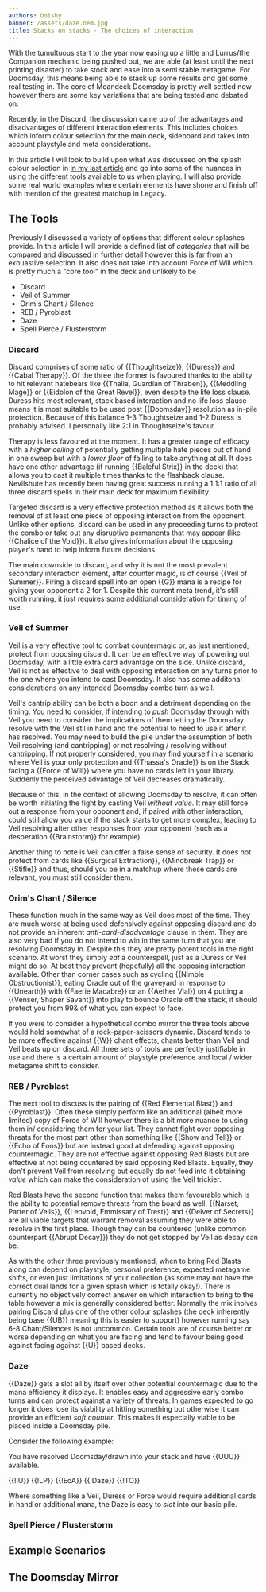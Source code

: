 ```yaml
---
authors: Doishy
banner: /assets/daze.nem.jpg
title: Stacks on stacks - The choices of interaction
---
```


With the tumultuous start to the year now easing up a little and Lurrus/the
Companion mechanic being pushed out, we are able (at least until the next
printing disaster) to take stock and ease into a semi stable metagame. For
Doomsday, this means being able to stack up some results and get some real
testing in. The core of Meandeck Doomsday is pretty well settled now however
there are some key variations that are being tested and debated on.

Recently, in the Discord, the discussion came up of the advantages and
disadvantages of different interaction elements. This includes choices which
inform colour selection for the main deck, sideboard and takes into account
playstyle and meta considerations.

In this article I will look to build upon what was discussed on the splash
colour selection in [in my last article](/articles/2020/03/22/ddfaq/) and go
into some of the nuances in using the different tools available to us when
playing. I will also provide some real world examples where certain elements
have shone and finish off with mention of the greatest matchup in Legacy.

## The Tools

Previously I discussed a variety of options that different colour splashes
provide. In this article I will provide a defined list of *categories* that will
be compared and discussed in further detail however this is far from an
exhuastive selection. It also does not take into account Force of Will which is
pretty much a "core tool" in the deck and unlikely to be

- Discard
- Veil of Summer
- Orim's Chant / Silence
- REB / Pyroblast
- Daze
- Spell Pierce / Flusterstorm

### Discard

Discard comprises of some ratio of {{Thoughtseize}}, {{Duress}} and
{{Cabal Therapy}}. Of the three the former is favoured thanks to the ability to
hit relevant hatebears like {{Thalia, Guardian of Thraben}}, {{Meddling Mage}}
or {{Eidolon of the Great Revel}}, even despite the life loss clause. Duress
hits most relevant, stack based interaction and no life loss clause means it is
most suitable to be used post {{Doomsday}} resolution as in-pile protection.
Because of this balance 1-3 Thoughtseize and 1-2 Duress is probably advised. I
personally like 2:1 in Thoughtseize's favour.

Therapy is less favoured at the moment. It has a greater range of efficacy with
a *higher ceiling* of potentially getting multiple hate pieces out of hand in
one sweep but with a *lower floor* of failing to take anything at all. It does
have one other advantage (if running {{Baleful Strix}} in the deck) that allows
you to cast it multiple times thanks to the flashback clause. Nevilshute has
recently been having great success running a 1:1:1 ratio of all three discard
spells in their main deck for maximum flexibility.

Targeted discard is a very effective protection method as it allows both the
removal of at least one piece of opposing interaction from the opponent. Unlike
other options, discard can be used in any preceeding turns to protect the combo
or take out any disruptive permanents that may appear (like
{{Chalice of the Void}}). It also gives information about the opposing player's
hand to help inform future decisions.

The main downside to discard, and why it is not the most prevalent secondary
interaction element, after counter magic, is of course {{Veil of Summer}}.
Firing a discard spell into an open {{G}} mana is a recipe for giving your
opponent a 2 for 1. Despite this current meta trend, it's still worth running,
it just requires some additional consideration for timing of use.

### Veil of Summer

Veil is a very effective tool to combat countermagic or, as just mentioned,
protect from opposing discard. It can be an effective way of powering out
Doomsday, with a little extra card advantage on the side. Unlike discard, Veil
is not as effective to deal with opposing interaction on any turns prior to the
one where you intend to cast Doomsday. It also has some additonal considerations
on any intended Doomsday combo turn as well.

Veil's cantrip ability can be both a boon and a detriment depending on the
timing. You need to consider, if intending to *push* Doomsday through with Veil
you need to consider the implications of them letting the Doomsday resolve with
the Veil stil in hand and the potential to need to use it after it has resolved.
You may need to build the pile under the assumption of both Veil resolving (and
cantripping) or not resolving / resolving without cantripping. If not properly
considered, you may find yourself in a scenario where Veil is your only
protection and {{Thassa's Oracle}} is on the Stack facing a {{Force of Will}}
where you have no cards left in your library. Suddenly the perceived advantage
of Veil decreases dramatically.

Because of this, in the context of allowing Doomsday to resolve, it can often be
worth initiating the fight by casting Veil *without value*. It may still force
out a response from your opponent and, if paired with other interaction, could
still allow you value if the stack starts to get more complex, leading to Veil
resolving after other responses from your opponent (such as a desperation
{{Brainstorm}} for example).

Another thing to note is Veil can offer a false sense of security. It does not
protect from cards like {{Surgical Extraction}}, {{Mindbreak Trap}} or
{{Stifle}} and thus, should you be in a matchup where these cards are relevant,
you must still consider them.

### Orim's Chant / Silence

These function much in the same way as Veil does most of the time. They are much
worse at being used defensively against opposing discard and do not provide an
inherent *anti-card-disadvantage* clause in them. They are also very bad if you
do not intend to win in the same turn that you are resolving Doomsday in.
Despite this they are pretty potent tools in the right scenario. At worst they
simply *eat* a counterspell, just as a Duress or Veil might do so. At best they
prevent (hopefully) all the opposing interaction available. Other than corner
cases such as cycling {{Nimble Obstructionist}}, eating Oracle out of the
graveyard in response to {{Unearth}} with {{Faerie Macabre}} or an
{{Aether Vial}} on 4 putting a {{Venser, Shaper Savant}} into play to bounce
Oracle off the stack, it should protect you from 99& of what you can expect to
face.

If you were to consider a hypothetical combo mirror the three tools above would
hold somewhat of a rock-paper-scissors dynamic. Discard tends to be more effective
against {{W}} chant effects, chants better than Veil and Veil beats up on discard.
All three sets of tools are perfectly justifiable in use and there is a certain
amount of playstyle preference and local / wider metagame shift to consider.

### REB / Pyroblast

The next tool to discuss is the pairing of {{Red Elemental Blast}} and {{Pyroblast}}.
Often these simply perform like an additional (albeit more limited) copy of
Force of Will however there is a bit more nuance to using them in/ considering them for
your list. They cannot fight over opposing threats for the most part other than
something like {{Show and Tell}} or {{Echo of Eons}} but are instead good at defending
against opposing countermagic. They are not effective against opposing Red Blasts but
are effective at not being countered by said opposing Red Blasts. Equally, they don't
prevent Veil from resolving but equally do not feed into it obtaining *value*
 which can make the consideration of using the Veil trickier.
 
 Red Blasts have the second function that makes them favourable which is the ability
 to potential remove threats from the board as well. {{Narset, Parter of Veils}}, 
 {{Leovold, Emmissary of Trest}} and {{Delver of Secrets}} are all viable targets
 that warrant removal assuming they were able to resolve in the first place. Though they
 can be countered (unlike common counterpart {{Abrupt Decay}}) they do not get stopped
 by Veil as decay can be.
 
 As with the other three previously mentioned, when to bring Red Blasts along can depend
 on playstyle, personal preference, expected metagame shifts, or even just limitations
 of your collection (as some may not have the correct dual lands for a given splash which
 is totally okay!). There is currently no objectively correct answer on which interaction
 to bring to the table however a mix is generally considered better. Normally the mix
 inolves pairing Discard plus one of the other colour splashes (the deck inherently being
 base {{UB}} meaning this is easier to support) however running say 6-8 Chant/Silences is
 not uncommon. Certain tools are of course better or worse depending on what you are facing 
 and tend to favour being good against facing against {{U}} based decks.
 
 ### Daze
 
 {{Daze}} gets a slot all by itself over other potential countermagic due to the mana 
 efficiency it displays. It enables easy and aggressive early combo turns and can protect
 against a variety of threats. In games expected to go longer it does lose its viability
 at hitting something but otherwise it can provide an efficient *soft counter*. This
 makes it especially viable to be placed inside a Doomsday pile. 
 
 Consider the following example:
 
 You have resolved Doomsday/drawn into your stack and have {{UUU}} available.
 
 <row variant="pile">{{!IU}} {{!LP}} {{!EoA}} {{!Daze}} {{!TO}}</row>
 
 Where something like a Veil, Duress or Force would require additional cards in
 hand or additional mana, the Daze is easy to *slot* into our basic pile. 
 
 ### Spell Pierce / Flusterstorm
 
 
 ## Example Scenarios
 
 ## The Doomsday Mirror
